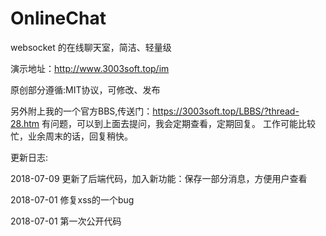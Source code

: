 # OnlineChat
websocket 的在线聊天室，简洁、轻量级

演示地址：http://www.3003soft.top/im

原创部分遵循:MIT协议，可修改、发布

另外附上我的一个官方BBS,传送门：https://3003soft.top/LBBS/?thread-28.htm
有问题，可以到上面去提问，我会定期查看，定期回复。
工作可能比较忙，业余周末的话，回复稍快。


更新日志:

2018-07-09
更新了后端代码，加入新功能：保存一部分消息，方便用户查看

2018-07-01
修复xss的一个bug

2018-07-01
第一次公开代码
